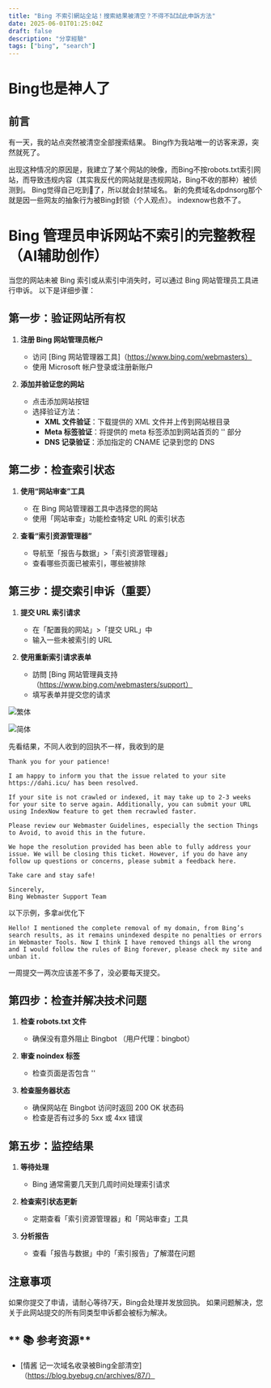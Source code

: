 ```yaml
---
title: "Bing 不索引網站全站！搜索結果被清空？不得不試試此申訴方法"
date: 2025-06-01T01:25:04Z
draft: false
description: "分享經驗"
tags: ["bing", "search"]
---
```

# Bing也是神人了

## 前言

有一天，我的站点突然被清空全部搜索结果。 Bing作为我站唯一的访客来源，突然就死了。

出现这种情况的原因是，我建立了某个网站的映像，而Bing不按robots.txt索引网站，而导致违规内容（其实我反代的网站就是违规网站，Bing不收的那种）被侦测到。
Bing觉得自己吃到💩了，所以就会封禁域名。 新的免费域名dpdnsorg那个就是因一些网友的抽象行为被Bing封锁（个人观点）。 indexnow也救不了。

# Bing 管理员申诉网站不索引的完整教程（AI辅助创作）

当您的网站未被 Bing 索引或从索引中消失时，可以通过 Bing 网站管理员工具进行申诉。 以下是详细步骤：

## 第一步：验证网站所有权

1. **注册 Bing 网站管理员帐户**
   - 访问 [Bing 网站管理器工具]（https://www.bing.com/webmasters）
   - 使用 Microsoft 帐户登录或注册新账户

2. **添加并验证您的网站**
   - 点击添加网站按钮
   - 选择验证方法：
     * **XML 文件验证**：下载提供的 XML 文件并上传到网站根目录
     * **Meta 标签验证**：将提供的 meta 标签添加到网站首页的 '<head>' 部分
     * **DNS 记录验证**：添加指定的 CNAME 记录到您的 DNS

## 第二步：检查索引状态

1. **使用“网站审查”工具**
   - 在 Bing 网站管理器工具中选择您的网站
   - 使用「网站审查」功能检查特定 URL 的索引状态

2. **查看“索引资源管理器”**
   - 导航至「报告与数据」>「索引资源管理器」
   - 查看哪些页面已被索引，哪些被排除

## 第三步：提交索引申诉（重要）

1. **提交 URL 索引请求**
   - 在「配置我的网站」>「提交 URL」中
   - 输入一些未被索引的 URL

2. **使用重新索引请求表单**
   - 訪問 [Bing 网站管理員支持（https://www.bing.com/webmasters/support）
   - 填写表单并提交您的请求
   
![繁体](https://oxs.dahi.icu/pic/IMG_20250601_152035.webp)

![简体](https://oxs.dahi.icu/pic/IMG_20250601_152009.webp)
   
先看结果，不同人收到的回执不一样，我收到的是
```
Thank you for your patience!

I am happy to inform you that the issue related to your site https://dahi.icu/ has been resolved.

If your site is not crawled or indexed, it may take up to 2-3 weeks for your site to serve again. Additionally, you can submit your URL using IndexNow feature to get them recrawled faster.

Please review our Webmaster Guidelines, especially the section Things to Avoid, to avoid this in the future.

We hope the resolution provided has been able to fully address your issue. We will be closing this ticket. However, if you do have any follow up questions or concerns, please submit a feedback here.

Take care and stay safe!

Sincerely,
Bing Webmaster Support Team
```
   
以下示例，多拿ai优化下
```
Hello! I mentioned the complete removal of my domain, from Bing’s search results, as it remains unindexed despite no penalties or errors in Webmaster Tools. Now I think I have removed things all the wrong and I would follow the rules of Bing forever, please check my site and unban it.
```
一周提交一两次应该差不多了，没必要每天提交。

## 第四步：检查并解决技术问题

1. **检查 robots.txt 文件**
   - 确保没有意外阻止 Bingbot （用户代理：bingbot）

2. **审查 noindex 标签**
   - 检查页面是否包含 '<meta name=“robots” content=“noindex”>'

3. **检查服务器状态**
   - 确保网站在 Bingbot 访问时返回 200 OK 状态码
   - 检查是否有过多的 5xx 或 4xx 错误

## 第五步：监控结果

1. **等待处理**
   - Bing 通常需要几天到几周时间处理索引请求

2. **检查索引状态更新**
   - 定期查看「索引资源管理器」和「网站审查」工具

3. **分析报告**
   - 查看「报告与数据」中的「索引报告」了解潜在问题

## 注意事项

如果你提交了申请，请耐心等待7天，Bing会处理并发放回执。 如果问题解决，您关于此网站提交的所有同类型申诉都会被标为解决。

## ** 📚 参考资源**  
- [情酱 记一次域名收录被Bing全部清空]（https://blog.byebug.cn/archives/87/）  
